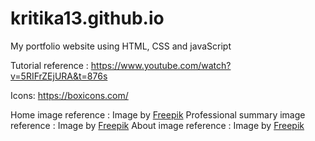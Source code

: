 # kritika13.github.io
My portfolio website using HTML, CSS and javaScript

Tutorial reference : https://www.youtube.com/watch?v=5RIFrZEjURA&t=876s

Icons: https://boxicons.com/


Home image reference : Image by <a href="https://www.freepik.com/free-psd/3d-female-character-working-desk-with-laptop_13678513.htm">Freepik</a> 
Professional summary image reference : Image by <a href="https://www.freepik.com/free-psd/3d-female-character-reading-book_13678507.htm">Freepik</a>
About image reference : Image by <a href="https://www.freepik.com/free-psd/3d-female-character-holding-pencil_13678517.htm">Freepik</a>
